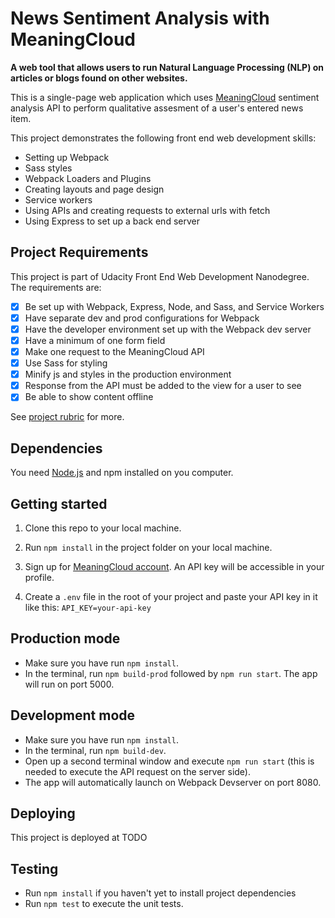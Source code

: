 # News Sentiment Analysis with MeaningCloud

**A web tool that allows users to run Natural Language Processing (NLP) on articles or blogs found on other websites.**

This is a single-page web application which uses [MeaningCloud](https://learn.meaningcloud.com/developer/sentiment-analysis/2.1/doc) sentiment analysis API to perform qualitative assesment of a user's entered news item.

This project demonstrates the following front end web development skills:

-   Setting up Webpack
-   Sass styles
-   Webpack Loaders and Plugins
-   Creating layouts and page design
-   Service workers
-   Using APIs and creating requests to external urls with fetch
-   Using Express to set up a back end server

## Project Requirements

This project is part of Udacity Front End Web Development Nanodegree. The requirements are:

-   [x] Be set up with Webpack, Express, Node, and Sass, and Service Workers
-   [x] Have separate dev and prod configurations for Webpack
-   [x] Have the developer environment set up with the Webpack dev server
-   [x] Have a minimum of one form field
-   [x] Make one request to the MeaningCloud API
-   [x] Use Sass for styling
-   [x] Minify js and styles in the production environment
-   [x] Response from the API must be added to the view for a user to see
-   [x] Be able to show content offline

See [project rubric](https://review.udacity.com/#!/rubrics/3626/view) for more.

## Dependencies

You need [Node.js](https://nodejs.dev/) and npm installed on you computer.

## Getting started

1. Clone this repo to your local machine.

2. Run `npm install` in the project folder on your local machine.

3. Sign up for [MeaningCloud account](https://www.meaningcloud.com/developer/create-account). An API key will be accessible in your profile.

4. Create a `.env` file in the root of your project and paste your API key in it like this:
   `API_KEY=your-api-key`

## Production mode

-   Make sure you have run `npm install`.
-   In the terminal, run `npm build-prod` followed by `npm run start`.
    The app will run on port 5000.

## Development mode

-   Make sure you have run `npm install`.
-   In the terminal, run `npm build-dev`.
-   Open up a second terminal window and execute `npm run start` (this is needed to execute the API request on the server side).
-   The app will automatically launch on Webpack Devserver on port 8080.

## Deploying

This project is deployed at TODO

## Testing

-   Run `npm install` if you haven't yet to install project dependencies
-   Run `npm test` to execute the unit tests.
